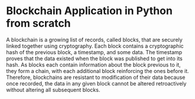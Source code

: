 # Blockchain Application in Python from scratch
A blockchain is a growing list of records, called blocks, that are securely linked together using cryptography. Each block contains a cryptographic hash of the previous block, a timestamp, and some data. The timestamp proves that the data existed when the block was published to get into its hash. As blocks each contain information about the block previous to it, they form a chain, with each additional block reinforcing the ones before it. Therefore, blockchains are resistant to modification of their data because once recorded, the data in any given block cannot be altered retroactively without altering all subsequent blocks.
